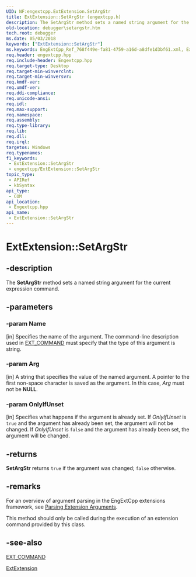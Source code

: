 ```yaml
---
UID: NF:engextcpp.ExtExtension.SetArgStr
title: ExtExtension::SetArgStr (engextcpp.h)
description: The SetArgStr method sets a named string argument for the current expression command.
old-location: debugger\setargstr.htm
tech.root: debugger
ms.date: 05/03/2018
keywords: ["ExtExtension::SetArgStr"]
ms.keywords: EngExtCpp_Ref_768f449e-fa81-4759-a16d-a8dfe1d3bf61.xml, ExtExtension class [Windows Debugging],SetArgStr method, ExtExtension.SetArgStr, ExtExtension::SetArgStr, SetArgStr, SetArgStr method [Windows Debugging], SetArgStr method [Windows Debugging],ExtExtension class, debugger.setargstr
req.header: engextcpp.hpp
req.include-header: Engextcpp.hpp
req.target-type: Desktop
req.target-min-winverclnt: 
req.target-min-winversvr: 
req.kmdf-ver: 
req.umdf-ver: 
req.ddi-compliance: 
req.unicode-ansi: 
req.idl: 
req.max-support: 
req.namespace: 
req.assembly: 
req.type-library: 
req.lib: 
req.dll: 
req.irql: 
targetos: Windows
req.typenames: 
f1_keywords:
 - ExtExtension::SetArgStr
 - engextcpp/ExtExtension::SetArgStr
topic_type:
 - APIRef
 - kbSyntax
api_type:
 - COM
api_location:
 - Engextcpp.hpp
api_name:
 - ExtExtension::SetArgStr
---
```


# ExtExtension::SetArgStr


## -description

The <b>SetArgStr</b> method sets a named string argument for the current expression command.

## -parameters

### -param Name 

[in]
Specifies the name of the argument.  The command-line description used in <a href="/windows-hardware/drivers/ddi/engextcpp/nf-engextcpp-ext_command">EXT_COMMAND</a> must specify that the type of this argument is string.

### -param Arg 

[in]
A string that specifies the value of the named argument.  A pointer to the first non-space character is saved as the argument.  In this case, <i>Arg</i> must not be <b>NULL</b>.

### -param OnlyIfUnset 

[in]
Specifies what happens if the argument is already set.  If <i>OnlyIfUnset</i> is <code>true</code> and the argument has already been set, the argument will not be changed.  If <i>OnlyIfUnset</i> is <code>false</code> and the argument has already been set, the argument will be changed.

## -returns

<b>SetArgStr</b> returns <code>true</code> if the argument was changed; <code>false</code> otherwise.

## -remarks

For an overview of argument parsing in the EngExtCpp extensions framework, see <a href="/windows-hardware/drivers/debugger/parsing-extension-arguments">Parsing Extension Arguments</a>.

This method should only be called during the execution of an extension command provided by this class.

## -see-also

<a href="/windows-hardware/drivers/ddi/engextcpp/nf-engextcpp-ext_command">EXT_COMMAND</a>



<a href="/previous-versions/ff543981(v=vs.85)">ExtExtension</a>

